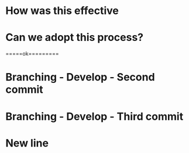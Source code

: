 # How was this effective
# Can we adopt this process?

=====ok=========


# Branching - Develop - Second commit
# Branching - Develop - Third commit
# New line 
